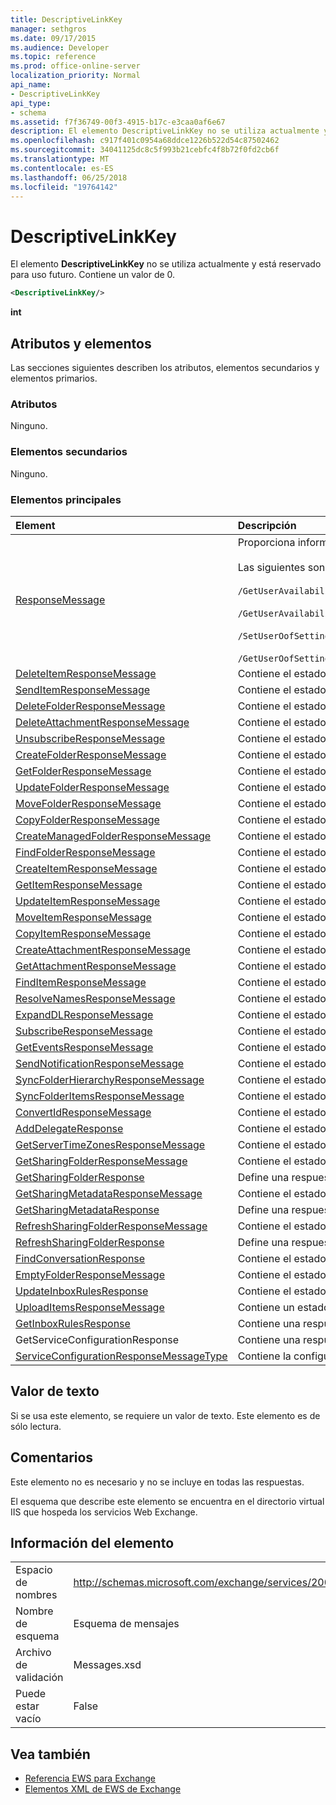 ```yaml
---
title: DescriptiveLinkKey
manager: sethgros
ms.date: 09/17/2015
ms.audience: Developer
ms.topic: reference
ms.prod: office-online-server
localization_priority: Normal
api_name:
- DescriptiveLinkKey
api_type:
- schema
ms.assetid: f7f36749-00f3-4915-b17c-e3caa0af6e67
description: El elemento DescriptiveLinkKey no se utiliza actualmente y está reservado para uso futuro. Contiene un valor de 0.
ms.openlocfilehash: c917f401c0954a68ddce1226b522d54c87502462
ms.sourcegitcommit: 34041125dc8c5f993b21cebfc4f8b72f0fd2cb6f
ms.translationtype: MT
ms.contentlocale: es-ES
ms.lasthandoff: 06/25/2018
ms.locfileid: "19764142"
---
```

# <a name="descriptivelinkkey"></a>DescriptiveLinkKey

El elemento **DescriptiveLinkKey** no se utiliza actualmente y está reservado para uso futuro. Contiene un valor de 0. 
  
```XML
<DescriptiveLinkKey/>
```

 **int**
## <a name="attributes-and-elements"></a>Atributos y elementos

Las secciones siguientes describen los atributos, elementos secundarios y elementos primarios.
  
### <a name="attributes"></a>Atributos

Ninguno.
  
### <a name="child-elements"></a>Elementos secundarios

Ninguno.
  
### <a name="parent-elements"></a>Elementos principales

|**Element**|**Descripción**|
|:-----|:-----|
|[ResponseMessage](responsemessage.md) <br/> | Proporciona información descriptiva sobre el estado de respuesta.  <br/><br/>Las siguientes son algunas expresiones XPath posibles para este elemento:<br/><br/>  `/GetUserAvailabilityResponse/FreeBusyResponseArray/FreeBusyResponse/ResponseMessage` <br/><br/>`/GetUserAvailabilityResponse/SuggestionsResponse/ResponseMessage` <br/><br/>`/SetUserOofSettingsResponse/ResponseMessage` <br/><br/>`/GetUserOofSettingsResponse/ResponseMessage` <br/> |
|[DeleteItemResponseMessage](deleteitemresponsemessage.md) <br/> |Contiene el estado y el resultado de una única solicitud **DeleteItem** .  <br/> |
|[SendItemResponseMessage](senditemresponsemessage.md) <br/> |Contiene el estado y el resultado de una única solicitud **SendItem** .  <br/> |
|[DeleteFolderResponseMessage](deletefolderresponsemessage.md) <br/> |Contiene el estado y el resultado de una única solicitud **DeleteFolder** .  <br/> |
|[DeleteAttachmentResponseMessage](deleteattachmentresponsemessage.md) <br/> |Contiene el estado y el resultado de una única solicitud **DeleteAttachment** .  <br/> |
|[UnsubscribeResponseMessage](unsubscriberesponsemessage.md) <br/> |Contiene el estado y el resultado de una única solicitud de **cancelación de suscripción** .  <br/> |
|[CreateFolderResponseMessage](createfolderresponsemessage.md) <br/> |Contiene el estado y el resultado de una única solicitud **CreateFolder** .  <br/> |
|[GetFolderResponseMessage](getfolderresponsemessage.md) <br/> |Contiene el estado y el resultado de una única solicitud **GetFolder** .  <br/> |
|[UpdateFolderResponseMessage](updatefolderresponsemessage.md) <br/> |Contiene el estado y el resultado de una única solicitud **UpdateFolder** .  <br/> |
|[MoveFolderResponseMessage](movefolderresponsemessage.md) <br/> |Contiene el estado y el resultado de una única solicitud **MoveFolder** .  <br/> |
|[CopyFolderResponseMessage](copyfolderresponsemessage.md) <br/> |Contiene el estado y el resultado de una única solicitud **CopyFolder** .  <br/> |
|[CreateManagedFolderResponseMessage](createmanagedfolderresponsemessage.md) <br/> |Contiene el estado y el resultado de una única solicitud **CreateManagedFolder** .  <br/> |
|[FindFolderResponseMessage](findfolderresponsemessage.md) <br/> |Contiene el estado y el resultado de una única solicitud **FindFolder** .  <br/> |
|[CreateItemResponseMessage](createitemresponsemessage.md) <br/> |Contiene el estado y el resultado de una única solicitud **CreateItem** .  <br/> |
|[GetItemResponseMessage](getitemresponsemessage.md) <br/> |Contiene el estado y el resultado de una única solicitud **GetItem** .  <br/> |
|[UpdateItemResponseMessage](updateitemresponsemessage.md) <br/> |Contiene el estado y el resultado de una única solicitud **UpdateItem** .  <br/> |
|[MoveItemResponseMessage](moveitemresponsemessage.md) <br/> |Contiene el estado y el resultado de una única solicitud **MoveItem** .  <br/> |
|[CopyItemResponseMessage](copyitemresponsemessage.md) <br/> |Contiene el estado y el resultado de una única solicitud **CopyItem** .  <br/> |
|[CreateAttachmentResponseMessage](createattachmentresponsemessage.md) <br/> |Contiene el estado y el resultado de una única solicitud **CreateAttachment** .  <br/> |
|[GetAttachmentResponseMessage](getattachmentresponsemessage.md) <br/> |Contiene el estado y el resultado de una única solicitud de **GetAttachment** .  <br/> |
|[FindItemResponseMessage](finditemresponsemessage.md) <br/> |Contiene el estado y el resultado de una única solicitud **FindItem** .  <br/> |
|[ResolveNamesResponseMessage](resolvenamesresponsemessage.md) <br/> |Contiene el estado y el resultado de una solicitud de **ResolveNames** .  <br/> |
|[ExpandDLResponseMessage](expanddlresponsemessage.md) <br/> |Contiene el estado y el resultado de una única solicitud **ExpandDL** .  <br/> |
|[SubscribeResponseMessage](subscriberesponsemessage.md) <br/> |Contiene el estado y el resultado de una única solicitud **Subscribe** .  <br/> |
|[GetEventsResponseMessage](geteventsresponsemessage.md) <br/> |Contiene el estado y el resultado de una única solicitud **GetEvents** .  <br/> |
|[SendNotificationResponseMessage](sendnotificationresponsemessage.md) <br/> |Contiene el estado y el resultado de una única solicitud de **SendNotification** .  <br/> |
|[SyncFolderHierarchyResponseMessage](syncfolderhierarchyresponsemessage.md) <br/> |Contiene el estado y el resultado de una solicitud de **SyncFolderHierarchy** .  <br/> |
|[SyncFolderItemsResponseMessage](syncfolderitemsresponsemessage.md) <br/> |Contiene el estado y el resultado de una solicitud de **SyncFolderItems** .  <br/> |
|[ConvertIdResponseMessage](convertidresponsemessage.md) <br/> |Contiene el estado y el resultado de una solicitud de **ConvertId** .  <br/> |
|[AddDelegateResponse](adddelegateresponse.md) <br/> |Contiene el estado y el resultado de una solicitud de **AddDelegate** .  <br/> |
|[GetServerTimeZonesResponseMessage](getservertimezonesresponsemessage.md) <br/> |Contiene el estado y el resultado de una solicitud de **GetServerTimeZones** .  <br/> |
|[GetSharingFolderResponseMessage](getsharingfolderresponsemessage.md) <br/> |Contiene el estado y el resultado de una solicitud de **GetSharingFolder** .  <br/> |
|[GetSharingFolderResponse](getsharingfolderresponse.md) <br/> |Define una respuesta a una solicitud de **GetSharingFolder** .  <br/> |
|[GetSharingMetadataResponseMessage](getsharingmetadataresponsemessage.md) <br/> |Contiene el estado y el resultado de una solicitud de **GetSharingMetadata** .  <br/> |
|[GetSharingMetadataResponse](getsharingmetadataresponse.md) <br/> |Define una respuesta a una solicitud de **GetSharingMetadata** .  <br/> |
|[RefreshSharingFolderResponseMessage](refreshsharingfolderresponsemessage.md) <br/> |Contiene el estado y el resultado de una solicitud de **RefreshSharingFolder** .  <br/> |
|[RefreshSharingFolderResponse](refreshsharingfolderresponse.md) <br/> |Define una respuesta a una solicitud de **RefreshSharingFolder** .  <br/> |
|[FindConversationResponse](findconversationresponse.md) <br/> |Contiene el estado y los resultados de una respuesta de **FindConversation** .  <br/> |
|[EmptyFolderResponseMessage](emptyfolderresponsemessage.md) <br/> |Contiene el estado y el resultado de una única solicitud **EmptyFolder** .  <br/> |
|[UpdateInboxRulesResponse](updateinboxrulesresponse.md) <br/> |Contiene el estado y el resultado de una solicitud de **UpdateInboxRules** .  <br/> |
|[UploadItemsResponseMessage](uploaditemsresponsemessage.md) <br/> |Contiene un estado y el resultado de una solicitud de **UploadItemsResponse** .  <br/> |
|[GetInboxRulesResponse](getinboxrulesresponse.md) <br/> |Contiene una respuesta a una solicitud de **GetInboxRules** .  <br/> |
|GetServiceConfigurationResponse  <br/> |Contiene una respuesta a una solicitud de **GetServiceConfiguration** .  <br/> |
|[ServiceConfigurationResponseMessageType](serviceconfigurationresponsemessagetype.md) <br/> |Contiene la configuración del servicio.  <br/> |
   
## <a name="text-value"></a>Valor de texto

Si se usa este elemento, se requiere un valor de texto. Este elemento es de sólo lectura.
  
## <a name="remarks"></a>Comentarios

Este elemento no es necesario y no se incluye en todas las respuestas.
  
El esquema que describe este elemento se encuentra en el directorio virtual IIS que hospeda los servicios Web Exchange.
  
## <a name="element-information"></a>Información del elemento

|||
|:-----|:-----|
|Espacio de nombres  <br/> |http://schemas.microsoft.com/exchange/services/2006/messages  <br/> |
|Nombre de esquema  <br/> |Esquema de mensajes  <br/> |
|Archivo de validación  <br/> |Messages.xsd  <br/> |
|Puede estar vacío  <br/> |False  <br/> |
   
## <a name="see-also"></a>Vea también

- [Referencia EWS para Exchange](ews-reference-for-exchange.md) 
- [Elementos XML de EWS de Exchange](ews-xml-elements-in-exchange.md)


